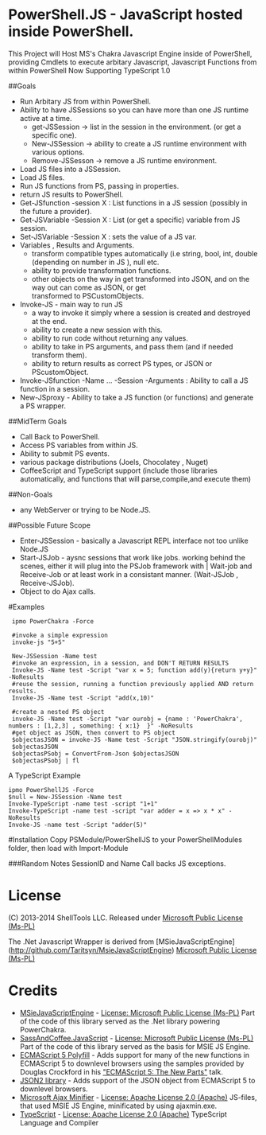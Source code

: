 # PowerShell.JS - JavaScript hosted inside PowerShell.

This Project will Host MS's Chakra Javascript Engine inside of PowerShell, providing Cmdlets to execute arbitary Javascript, Javascript Functions from within PowerShell Now Supporting TypeScript 1.0

##Goals
* Run Arbitary JS from within PowerShell.
* Ability to have JSSessions so you can have more than one JS runtime active at a time.
    * get-JSSession -> list in the session in the environment. (or get a specific one).
    * New-JSSession -> ability to create a JS runtime environment with various options.
    * Remove-JSSesson -> remove a JS runtime environment.
* Load JS files into a JSSession.
* Load JS files.
* Run JS functions from PS, passing in properties.
* return JS results to PowerShell.
* Get-JSfunction -session X : List functions in a JS session (possibly in the future a provider).
* Get-JSVariable -Session X : List (or get a specific) variable from JS session.
* Set-JSVariable -Session X : sets the value of a JS var.
* Variables , Results and Arguments.
    * transform compatible types automatically (i.e string, bool, int, double (depending on number in JS 
      ), null etc.
    * ability to provide transformation functions.
    * other objects on the way in get transformed into JSON, and on the way out can come as JSON, or get     
      transformed to PSCustomObjects.
* Invoke-JS - main way to run JS
    * a way to invoke it simply where a session is created and destroyed at the end.
    * ability to create a new session with this.
    * ability to run code without returning any values.
    * ability to take in PS arguments, and pass them (and if needed transform them).
    * ability to return results as correct PS types, or JSON or PScustomObject.
* Invoke-JSfunction -Name ... -Session -Arguments : Ability to call a JS function in a session.
* New-JSproxy - Ability to take a JS function (or functions) and generate a PS wrapper.

##MidTerm Goals
* Call Back to PowerShell.
* Access PS variables from within JS.
* Ability to submit PS events.
* various package distributions (Joels, Chocolatey , Nuget)
* CoffeeScript and TypeScript support (include those libraries automatically, and functions that will parse,compile,and execute them)

##Non-Goals
* any WebServer or trying to be Node.JS.

##Possible Future Scope
* Enter-JSSession - basically a Javascript REPL interface not too unlike Node.JS 
* Start-JSJob - aysnc sessions that work like jobs. working behind the scenes, either it will plug
  into the PSJob framework with | Wait-job and Receive-Job or at least work in a consistant manner. (Wait-JSJob , Receive-JSJob).
* Object to do Ajax calls.

#Examples

	 ipmo PowerChakra -Force
	 
	 #invoke a simple expression
	 invoke-js "5+5"
	 
	 New-JSSession -Name test
	 #invoke an expression, in a session, and DON'T RETURN RESULTS
	 Invoke-JS -Name test -Script "var x = 5; function add(y){return y+y}" -NoResults
	 #reuse the session, running a function previously applied AND return results.
	 Invoke-JS -Name test -Script "add(x,10)"

	 #create a nested PS object
	 invoke-JS -Name test -Script "var ourobj = {name : 'PowerChakra', numbers : [1,2,3] , something: { x:1}  }" -NoResults
	 #get object as JSON, then convert to PS object 
	 $objectasJSON = invoke-JS -Name test -Script "JSON.stringify(ourobj)"
	 $objectasJSON 
	 $objectasPSobj = ConvertFrom-Json $objectasJSON
	 $objectasPSobj | fl
 
A TypeScript Example

	ipmo PowerShellJS -Force
	$null = New-JSSession -Name test
	Invoke-TypeScript -name test -script "1+1"
	Invoke-TypeScript -name test -script "var adder = x => x * x" -NoResults
	Invoke-JS -name test -Script "adder(5)"

#Installation
Copy PSModule/PowerShellJS to your PowerShellModules folder, then load with Import-Module

###Random Notes
SessionID and Name
Call backs
JS exceptions.


# License

(C) 2013-2014 ShellTools LLC. Released under [Microsoft Public License (Ms-PL)](https://github.com/klumsy/PowerChakra/blob/master/LICENSE.md)

The .Net Javascript Wrapper is derived from [MSieJavaScriptEngine]
(http://github.com/Taritsyn/MsieJavaScriptEngine)
[Microsoft Public License (Ms-PL)](http://github.com/Taritsyn/MsieJavaScriptEngine/blob/master/LICENSE.md)

# Credits
* [MSieJavaScriptEngine](http://github.com/Taritsyn/MsieJavaScriptEngine) - [License: Microsoft Public License (Ms-PL)](http://github.com/Taritsyn/MsieJavaScriptEngine/blob/master/LICENSE.md) Part of the code of this library served as the .Net library powering PowerChakra.
* [SassAndCoffee.JavaScript](http://github.com/xpaulbettsx/SassAndCoffee) - [License: Microsoft Public License (Ms-PL)](http://github.com/xpaulbettsx/SassAndCoffee/blob/master/COPYING) Part of the code of this library served as the basis for MSIE JS Engine.
* [ECMAScript 5 Polyfill](http://nuget.org/packages/ES5) - Adds support for many of the new functions in ECMAScript 5 to downlevel browsers using the samples provided by Douglas Crockford in his ["ECMAScript 5: The New Parts"](http://channel9.msdn.com/Events/MIX/MIX11/EXT13) talk.
* [JSON2 library](http://github.com/douglascrockford/JSON-js) - Adds support of the JSON object from ECMAScript 5 to downlevel browsers.
* [Microsoft Ajax Minifier](http://ajaxmin.codeplex.com/) - [License: Apache License 2.0 (Apache)](http://ajaxmin.codeplex.com/license) JS-files, that used MSIE JS Engine, minificated by using ajaxmin.exe.
* [TypeScript](http://typescript.codeplex.com) - [License: Apache License 2.0 (Apache)](http://typescript.codeplex.com/license) TypeScript Language and Compiler
